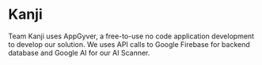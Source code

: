 # Kanji
Team Kanji uses AppGyver, a free-to-use no code application development to develop our solution. We uses API calls to Google Firebase for backend database and Google AI for our AI Scanner.
